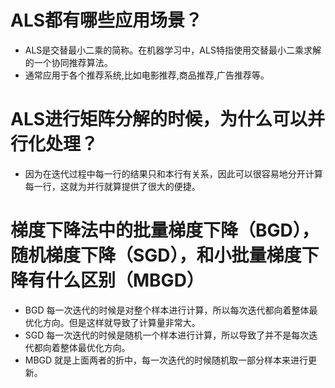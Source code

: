 # ALS都有哪些应用场景？
 - ALS是交替最小二乘的简称。在机器学习中，ALS特指使用交替最小二乘求解的一个协同推荐算法。
 - 通常应用于各个推荐系统,比如电影推荐,商品推荐,广告推荐等。



# ALS进行矩阵分解的时候，为什么可以并行化处理？
 - 因为在迭代过程中每一行的结果只和本行有关系，因此可以很容易地分开计算每一行，这就为并行就算提供了很大的便捷。



# 梯度下降法中的批量梯度下降（BGD），随机梯度下降（SGD），和小批量梯度下降有什么区别（MBGD）
- BGD 每一次迭代的时候是对整个样本进行计算，所以每次迭代都向着整体最优化方向。但是这样就导致了计算量非常大。
- SGD 每一次迭代的时候是随机一个样本进行计算，所以导致了并不是每次迭代都向着整体最优化方向。
- MBGD 就是上面两者的折中，每一次迭代的时候随机取一部分样本来进行更新。